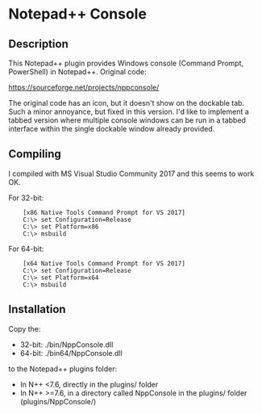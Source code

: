 # Notepad++ Console

## Description

This Notepad++ plugin provides Windows console (Command Prompt, PowerShell) 
in Notepad++.  Original code:

https://sourceforge.net/projects/nppconsole/

The original code has an icon, but it doesn't show on the dockable tab.  
Such a minor annoyance, but fixed in this version.  I'd like to implement 
a tabbed version where multiple console windows can be run in a tabbed 
interface within the single dockable window already provided.

## Compiling

I compiled with MS Visual Studio Community 2017 and this seems to work OK.

For 32-bit:
```
    [x86 Native Tools Command Prompt for VS 2017]
    C:\> set Configuration=Release
    C:\> set Platform=x86
    C:\> msbuild
```

For 64-bit:
```
    [x64 Native Tools Command Prompt for VS 2017]
    C:\> set Configuration=Release
    C:\> set Platform=x64
    C:\> msbuild
```

## Installation

Copy the:

+ 32-bit:  ./bin/NppConsole.dll
+ 64-bit:  ./bin64/NppConsole.dll

to the Notepad++ plugins folder:
  + In N++ <7.6, directly in the plugins/ folder
  + In N++ >=7.6, in a directory called NppConsole in the plugins/ folder (plugins/NppConsole/)
